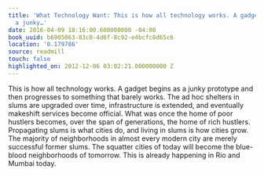 ```yaml
---
title: 'What Technology Want: This is how all technology works. A gadget begins as
  a junky…'
date: 2016-04-09 18:16:00.600000000 -04:00
book_uuid: b6905063-83c8-4d6f-8c92-e4bcfc8d65c6
location: '0.179786'
source: readmill
touch: false
highlighted_on: 2012-12-06 03:02:21.000000000 Z
---
```


This is how all technology works. A gadget begins as a junky prototype and then progresses to something that barely works. The ad hoc shelters in slums are upgraded over time, infrastructure is extended, and eventually makeshift services become official. What was once the home of poor hustlers becomes, over the span of generations, the home of rich hustlers. Propagating slums is what cities do, and living in slums is how cities grow. The majority of neighborhoods in almost every modern city are merely successful former slums. The squatter cities of today will become the blue-blood neighborhoods of tomorrow. This is already happening in Rio and Mumbai today.
